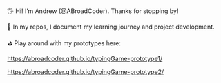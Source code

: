 🖐 Hi! I’m Andrew (@ABroadCoder). Thanks for stopping by! 

📘 In my repos, I document my learning journey and project development.

⛳️ Play around with my prototypes here:
 
  https://abroadcoder.github.io/typingGame-prototype1/
  
  https://abroadcoder.github.io/typingGame-prototype2/


<!---
ABroadCoder/ABroadCoder is a ✨ special ✨ repository because its `README.md` (this file) appears on your GitHub profile.
You can click the Preview link to take a look at your changes.
--->
